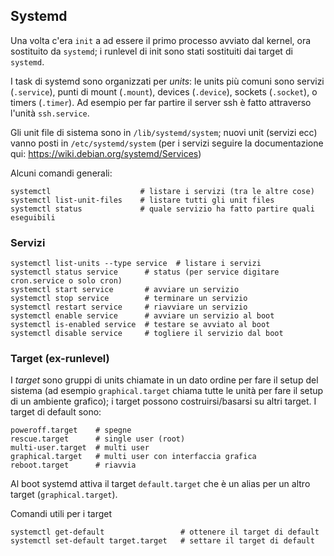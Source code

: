## Systemd
Una volta c'era `init` a ad essere il primo processo avviato dal
kernel, ora sostituito da `systemd`; i runlevel di init sono stati
sostituiti dai target di `systemd`.

I task di systemd sono organizzati per *units*: le units più comuni sono
servizi (`.service`), punti di mount (`.mount`), devices (`.device`),
sockets (`.socket`), o timers (`.timer`). Ad esempio per far partire
il server ssh è fatto attraverso l'unità `ssh.service`.

Gli unit file di sistema sono in `/lib/systemd/system`; nuovi unit
(servizi ecc) vanno posti in `/etc/systemd/system` (per i servizi seguire la
documentazione qui: https://wiki.debian.org/systemd/Services)

Alcuni comandi generali:
```
systemctl                    # listare i servizi (tra le altre cose)
systemctl list-unit-files    # listare tutti gli unit files
systemctl status             # quale servizio ha fatto partire quali eseguibili
```

### Servizi

```
systemctl list-units --type service  # listare i servizi
systemctl status service      # status (per service digitare cron.service o solo cron)
systemctl start service       # avviare un servizio
systemctl stop service        # terminare un servizio
systemctl restart service     # riavviare un servizio
systemctl enable service      # avviare un servizio al boot
systemctl is-enabled service  # testare se avviato al boot
systemctl disable service     # togliere il servizio dal boot
```

### Target (ex-runlevel)

I *target* sono gruppi di units chiamate in un dato ordine per fare il
setup del sistema (ad esempio `graphical.target` chiama tutte le unità
per fare il setup di un ambiente grafico); i target possono
costruirsi/basarsi su altri target. I target di default sono:

```
poweroff.target    # spegne
rescue.target      # single user (root)
multi-user.target  # multi user
graphical.target   # multi user con interfaccia grafica
reboot.target      # riavvia
```

Al boot systemd attiva il target `default.target` che è un alias per
un altro target (`graphical.target`). 

<!-- I *control group* sono invece una aggregazione di un piu units che il -->
<!-- kernel tratta assieme per quanto riguarda l'allocazione di risorse (e -->
<!-- isolamento processi). -->

Comandi utili per i target
```
systemctl get-default                 # ottenere il target di default
systemctl set-default target.target   # settare il target di default
```
